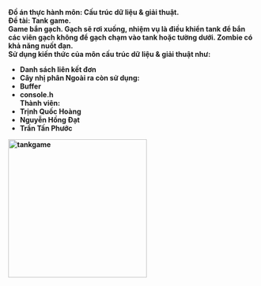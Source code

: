 <b>Đồ án thực hành môn: Cấu trúc dữ liệu & giải thuật.<b>
<br>Đề tài: Tank game.
<br>Game bắn gạch. Gạch sẽ rơi xuống, nhiệm vụ là điều khiển tank để bắn các viên gạch không để gạch chạm vào tank hoặc tường dưới. Zombie có khả năng nuốt đạn.
<br>Sử dụng kiến thức của môn cấu trúc dữ liệu & giải thuật như:
- Danh sách liên kết đơn
- Cây nhị phân
Ngoài ra còn sử dụng:
- Buffer
- console.h
<br>Thành viên:
- Trịnh Quốc Hoàng
- Nguyễn Hồng Đạt
- Trần Tấn Phước

<img width="280" alt="tankgame" src="https://user-images.githubusercontent.com/40319325/101506918-898de980-39a8-11eb-8174-9cb5acd98b24.png">
